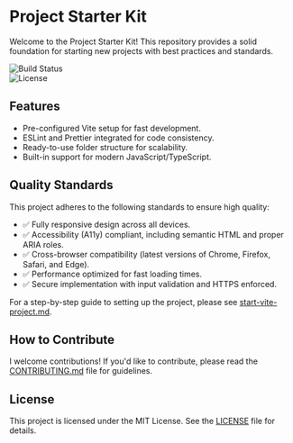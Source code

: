 # Project Starter Kit  

Welcome to the Project Starter Kit! This repository provides a solid foundation for starting new projects with best practices and standards.  

![Build Status](https://img.shields.io/github/actions/workflow/status/OmarAlawi16/Project-Starter-Kit/ci.yml?branch=main)  
![License](https://img.shields.io/github/license/OmarAlawi16/Project-Starter-Kit)

## Features  
- Pre-configured Vite setup for fast development.  
- ESLint and Prettier integrated for code consistency.  
- Ready-to-use folder structure for scalability.  
- Built-in support for modern JavaScript/TypeScript.  

## Quality Standards  

This project adheres to the following standards to ensure high quality:  

- ✅ Fully responsive design across all devices.  
- ✅ Accessibility (A11y) compliant, including semantic HTML and proper ARIA roles.  
- ✅ Cross-browser compatibility (latest versions of Chrome, Firefox, Safari, and Edge).  
- ✅ Performance optimized for fast loading times.  
- ✅ Secure implementation with input validation and HTTPS enforced.  

For a step-by-step guide to setting up the project, please see [start-vite-project.md](start-vite-project.md).  

## How to Contribute  

I welcome contributions! If you'd like to contribute, please read the [CONTRIBUTING.md](CONTRIBUTING.md) file for guidelines.  

## License  

This project is licensed under the MIT License. See the [LICENSE](LICENSE) file for details.
